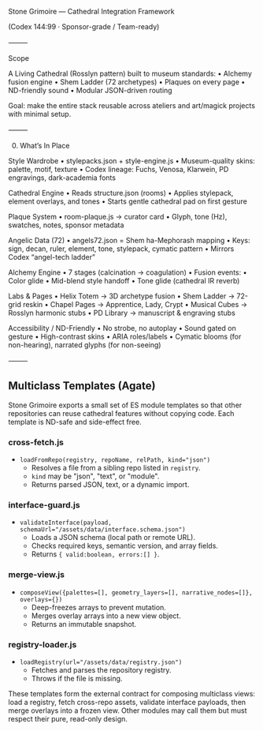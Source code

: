 Stone Grimoire — Cathedral Integration Framework

(Codex 144:99 · Sponsor-grade / Team-ready)

⸻

Scope

A Living Cathedral (Rosslyn pattern) built to museum standards:
	•	Alchemy fusion engine
	•	Shem Ladder (72 archetypes)
	•	Plaques on every page
	•	ND-friendly sound
	•	Modular JSON-driven routing

Goal: make the entire stack reusable across ateliers and art/magick projects with minimal setup.

⸻

0) What’s In Place

Style Wardrobe
	•	stylepacks.json + style-engine.js
	•	Museum-quality skins: palette, motif, texture
	•	Codex lineage: Fuchs, Venosa, Klarwein, PD engravings, dark-academia fonts

Cathedral Engine
	•	Reads structure.json (rooms)
	•	Applies stylepack, element overlays, and tones
	•	Starts gentle cathedral pad on first gesture

Plaque System
	•	room-plaque.js → curator card
	•	Glyph, tone (Hz), swatches, notes, sponsor metadata

Angelic Data (72)
	•	angels72.json = Shem ha-Mephorash mapping
	•	Keys: sign, decan, ruler, element, tone, stylepack, cymatic pattern
	•	Mirrors Codex “angel-tech ladder”

Alchemy Engine
	•	7 stages (calcination → coagulation)
	•	Fusion events:
	•	Color glide
	•	Mid-blend style handoff
	•	Tone glide (cathedral IR reverb)

Labs & Pages
	•	Helix Totem → 3D archetype fusion
	•	Shem Ladder → 72-grid reskin
	•	Chapel Pages → Apprentice, Lady, Crypt
	•	Musical Cubes → Rosslyn harmonic stubs
	•	PD Library → manuscript & engraving stubs

Accessibility / ND-Friendly
	•	No strobe, no autoplay
	•	Sound gated on gesture
	•	High-contrast skins
	•	ARIA roles/labels
	•	Cymatic blooms (for non-hearing), narrated glyphs (for non-seeing)

⸻

## Multiclass Templates (Agate)

Stone Grimoire exports a small set of ES module templates so that other
repositories can reuse cathedral features without copying code. Each
template is ND-safe and side-effect free.

### cross-fetch.js
- `loadFromRepo(registry, repoName, relPath, kind="json")`
  - Resolves a file from a sibling repo listed in `registry`.
  - `kind` may be "json", "text", or "module".
  - Returns parsed JSON, text, or a dynamic import.

### interface-guard.js
- `validateInterface(payload, schemaUrl="/assets/data/interface.schema.json")`
  - Loads a JSON schema (local path or remote URL).
  - Checks required keys, semantic version, and array fields.
  - Returns `{ valid:boolean, errors:[] }`.

### merge-view.js
- `composeView({palettes=[], geometry_layers=[], narrative_nodes=[]}, overlays={})`
  - Deep-freezes arrays to prevent mutation.
  - Merges overlay arrays into a new view object.
  - Returns an immutable snapshot.

### registry-loader.js
- `loadRegistry(url="/assets/data/registry.json")`
  - Fetches and parses the repository registry.
  - Throws if the file is missing.

These templates form the external contract for composing multiclass
views: load a registry, fetch cross-repo assets, validate interface
payloads, then merge overlays into a frozen view. Other modules may call
them but must respect their pure, read-only design.
